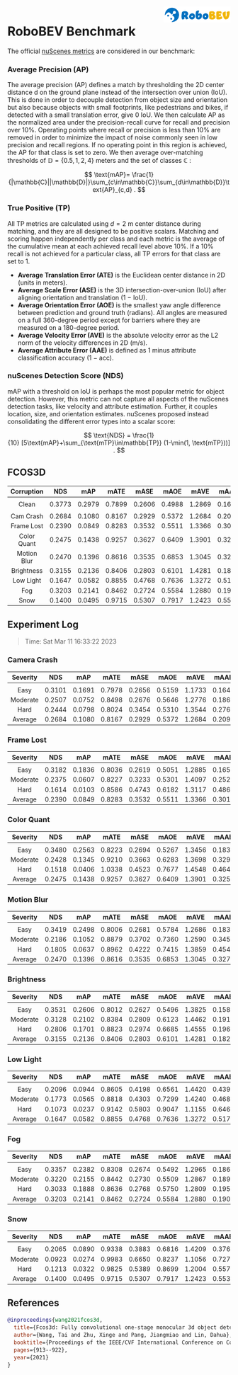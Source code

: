 <img src="../figs/logo2.png" align="right" width="30%">

# RoboBEV Benchmark

The official [nuScenes metrics](https://www.nuscenes.org/object-detection/?externalData=all&mapData=all&modalities=Any) are considered in our benchmark:

### Average Precision (AP)

The average precision (AP) defines a match by thresholding the 2D center distance d on the ground plane instead of the intersection over union (IoU). This is done in order to decouple detection from object size and orientation but also because objects with small footprints, like pedestrians and bikes, if detected with a small translation error, give $0$ IoU.
We then calculate AP as the normalized area under the precision-recall curve for recall and precision over 10%. Operating points where recall or precision is less than $10$% are removed in order to minimize the impact of noise commonly seen in low precision and recall regions. If no operating point in this region is achieved, the AP for that class is set to zero. We then average over-matching thresholds of $\mathbb{D}=\{0.5, 1, 2, 4\}$ meters and the set of classes $\mathbb{C}$ :

$$
\text{mAP}= \frac{1}{|\mathbb{C}||\mathbb{D}|}\sum_{c\in\mathbb{C}}\sum_{d\in\mathbb{D}}\text{AP}_{c,d} .
$$

### True Positive (TP)

All TP metrics are calculated using $d=2$ m center distance during matching, and they are all designed to be positive scalars. Matching and scoring happen independently per class and each metric is the average of the cumulative mean at each achieved recall level above $10$%. If a $10$% recall is not achieved for a particular class, all TP errors for that class are set to $1$. 

- **Average Translation Error (ATE)** is the Euclidean center distance in 2D (units in meters). 
- **Average Scale Error (ASE)** is the 3D intersection-over-union (IoU) after aligning orientation and translation ($1$ − IoU).
- **Average Orientation Error (AOE)** is the smallest yaw angle difference between prediction and ground truth (radians). All angles are measured on a full $360$-degree period except for barriers where they are measured on a $180$-degree period.
- **Average Velocity Error (AVE)** is the absolute velocity error as the L2 norm of the velocity differences in 2D (m/s).
- **Average Attribute Error (AAE)** is defined as $1$ minus attribute classification accuracy ($1$ − acc).

### nuScenes Detection Score (NDS)
mAP with a threshold on IoU is perhaps the most popular metric for object detection. However, this metric can not capture all aspects of the nuScenes detection tasks, like velocity and attribute estimation. Further, it couples location, size, and orientation estimates. nuScenes proposed instead consolidating the different error types into a scalar score:

$$
\text{NDS} = \frac{1}{10} [5\text{mAP}+\sum_{\text{mTP}\in\mathbb{TP}} (1-\min(1, \text{mTP}))] .
$$


## FCOS3D

| **Corruption** | **NDS** | **mAP** | **mATE** | **mASE** | **mAOE** | **mAVE** | **mAAE** |
| :------------: | :-----: | :-----: | :------: | :------: | :------: | :------: | :------: |
| |
| Clean          | 0.3773 | 0.2979 | 0.7899 | 0.2606 | 0.4988 | 1.2869 | 0.1671 |
| |
| Cam Crash      | 0.2684    | 0.1080    | 0.8167     | 0.2929     | 0.5372     | 1.2684     | 0.2092     |
| Frame Lost     | 0.2390    | 0.0849    | 0.8283     | 0.3532     | 0.5511     | 1.3366     | 0.3014     |
| Color Quant    | 0.2475    | 0.1438    | 0.9257     | 0.3627     | 0.6409     | 1.3901     | 0.3256     |
| Motion Blur    | 0.2470    | 0.1396    | 0.8616     | 0.3535     | 0.6853     | 1.3045     | 0.3278     |
| Brightness     | 0.3155    | 0.2136    | 0.8406     | 0.2803     | 0.6101     | 1.4281     | 0.1821     |
| Low Light      | 0.1647    | 0.0582    | 0.8855     | 0.4768     | 0.7636     | 1.3272     | 0.5178     |
| Fog            | 0.3203    | 0.2141    | 0.8462     | 0.2724     | 0.5584     | 1.2880     | 0.1905     |
| Snow           | 0.1400    | 0.0495    | 0.9715     | 0.5307     | 0.7917     | 1.2423     | 0.5535     |


## Experiment Log

> Time: Sat Mar 11 16:33:22 2023


### Camera Crash

| **Severity** | **NDS** | **mAP** | **mATE** | **mASE** | **mAOE** | **mAVE** | **mAAE** |
| :----------: | :-----: | :-----: | :------: | :------: | :------: | :------: | :------: |
| |
| Easy         | 0.3101    | 0.1691    | 0.7978     | 0.2656     | 0.5159     | 1.1733     | 0.1646     |
| Moderate     | 0.2507    | 0.0752    | 0.8498     | 0.2676     | 0.5646     | 1.2776     | 0.1868     |
| Hard         | 0.2444    | 0.0798    | 0.8024     | 0.3454     | 0.5310     | 1.3544     | 0.2763     |
| Average      | 0.2684    | 0.1080    | 0.8167     | 0.2929     | 0.5372     | 1.2684     | 0.2092     |


### Frame Lost

| **Severity** | **NDS** | **mAP** | **mATE** | **mASE** | **mAOE** | **mAVE** | **mAAE** |
| :----------: | :-----: | :-----: | :------: | :------: | :------: | :------: | :------: |
| |
| Easy         | 0.3182    | 0.1836    | 0.8036     | 0.2619     | 0.5051     | 1.2885     | 0.1654     |
| Moderate     | 0.2375    | 0.0607    | 0.8227     | 0.3233     | 0.5301     | 1.4097     | 0.2524     |
| Hard         | 0.1614    | 0.0103    | 0.8586     | 0.4743     | 0.6182     | 1.3117     | 0.4863     |
| Average      | 0.2390    | 0.0849    | 0.8283     | 0.3532     | 0.5511     | 1.3366     | 0.3014     |


### Color Quant

| **Severity** | **NDS** | **mAP** | **mATE** | **mASE** | **mAOE** | **mAVE** | **mAAE** |
| :----------: | :-----: | :-----: | :------: | :------: | :------: | :------: | :------: |
| |
| Easy         | 0.3480    | 0.2563    | 0.8223     | 0.2694     | 0.5267     | 1.3456     | 0.1832     |
| Moderate     | 0.2428    | 0.1345    | 0.9210     | 0.3663     | 0.6283     | 1.3698     | 0.3290     |
| Hard         | 0.1518    | 0.0406    | 1.0338     | 0.4523     | 0.7677     | 1.4548     | 0.4647     |
| Average      | 0.2475    | 0.1438    | 0.9257     | 0.3627     | 0.6409     | 1.3901     | 0.3256     |


### Motion Blur

| **Severity** | **NDS** | **mAP** | **mATE** | **mASE** | **mAOE** | **mAVE** | **mAAE** |
| :----------: | :-----: | :-----: | :------: | :------: | :------: | :------: | :------: |
| |
| Easy         | 0.3419    | 0.2498    | 0.8006     | 0.2681     | 0.5784     | 1.2686     | 0.1836     |
| Moderate     | 0.2186    | 0.1052    | 0.8879     | 0.3702     | 0.7360     | 1.2590     | 0.3456     |
| Hard         | 0.1805    | 0.0637    | 0.8962     | 0.4222     | 0.7415     | 1.3859     | 0.4542     |
| Average      | 0.2470    | 0.1396    | 0.8616     | 0.3535     | 0.6853     | 1.3045     | 0.3278     |


### Brightness

| **Severity** | **NDS** | **mAP** | **mATE** | **mASE** | **mAOE** | **mAVE** | **mAAE** |
| :----------: | :-----: | :-----: | :------: | :------: | :------: | :------: | :------: |
| |
| Easy         | 0.3531    | 0.2606    | 0.8012     | 0.2627     | 0.5496     | 1.3825     | 0.1584     |
| Moderate     | 0.3128    | 0.2102    | 0.8384     | 0.2809     | 0.6123     | 1.4462     | 0.1916     |
| Hard         | 0.2806    | 0.1701    | 0.8823     | 0.2974     | 0.6685     | 1.4555     | 0.1963     |
| Average      | 0.3155    | 0.2136    | 0.8406     | 0.2803     | 0.6101     | 1.4281     | 0.1821     |


### Low Light

| **Severity** | **NDS** | **mAP** | **mATE** | **mASE** | **mAOE** | **mAVE** | **mAAE** |
| :----------: | :-----: | :-----: | :------: | :------: | :------: | :------: | :------: |
| |
| Easy         | 0.2096    | 0.0944    | 0.8605     | 0.4198     | 0.6561     | 1.4420     | 0.4392     |
| Moderate     | 0.1773    | 0.0565    | 0.8818     | 0.4303     | 0.7299     | 1.4240     | 0.4680     |
| Hard         | 0.1073    | 0.0237    | 0.9142     | 0.5803     | 0.9047     | 1.1155     | 0.6463     |
| Average      | 0.1647    | 0.0582    | 0.8855     | 0.4768     | 0.7636     | 1.3272     | 0.5178     |


### Fog

| **Severity** | **NDS** | **mAP** | **mATE** | **mASE** | **mAOE** | **mAVE** | **mAAE** |
| :----------: | :-----: | :-----: | :------: | :------: | :------: | :------: | :------: |
| |
| Easy         | 0.3357    | 0.2382    | 0.8308     | 0.2674     | 0.5492     | 1.2965     | 0.1862     |
| Moderate     | 0.3220    | 0.2155    | 0.8442     | 0.2730     | 0.5509     | 1.2867     | 0.1899     |
| Hard         | 0.3033    | 0.1888    | 0.8636     | 0.2768     | 0.5750     | 1.2809     | 0.1953     |
| Average      | 0.3203    | 0.2141    | 0.8462     | 0.2724     | 0.5584     | 1.2880     | 0.1905     |


### Snow

| **Severity** | **NDS** | **mAP** | **mATE** | **mASE** | **mAOE** | **mAVE** | **mAAE** |
| :----------: | :-----: | :-----: | :------: | :------: | :------: | :------: | :------: |
| |
| Easy         | 0.2065    | 0.0890    | 0.9338     | 0.3883     | 0.6816     | 1.4209     | 0.3762     |
| Moderate     | 0.0923    | 0.0274    | 0.9983     | 0.6650     | 0.8237     | 1.1056     | 0.7272     |
| Hard         | 0.1213    | 0.0322    | 0.9825     | 0.5389     | 0.8699     | 1.2004     | 0.5571     |
| Average      | 0.1400    | 0.0495    | 0.9715     | 0.5307     | 0.7917     | 1.2423     | 0.5535     |



## References

```bib
@inproceedings{wang2021fcos3d,
  title={Fcos3d: Fully convolutional one-stage monocular 3d object detection},
  author={Wang, Tai and Zhu, Xinge and Pang, Jiangmiao and Lin, Dahua},
  booktitle={Proceedings of the IEEE/CVF International Conference on Computer Vision},
  pages={913--922},
  year={2021}
}
```
